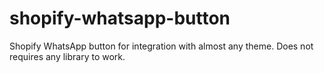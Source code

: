 # shopify-whatsapp-button
Shopify WhatsApp button for integration with almost any theme. Does not requires any library to work.
